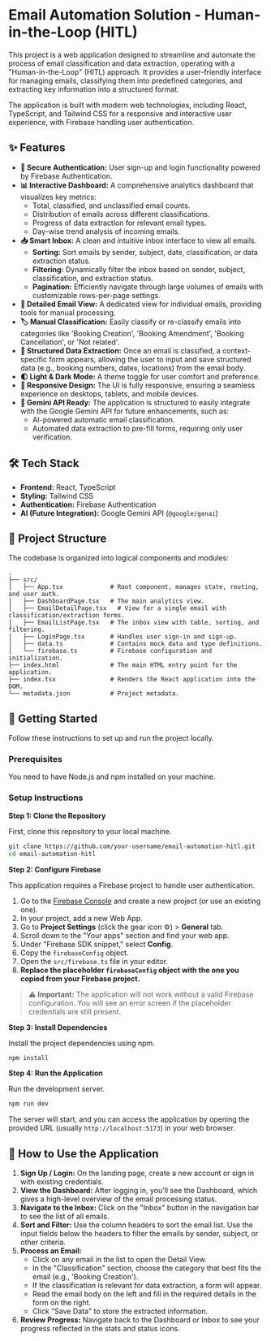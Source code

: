 # Email Automation Solution - Human-in-the-Loop (HITL)

This project is a web application designed to streamline and automate the process of email classification and data extraction, operating with a "Human-in-the-Loop" (HITL) approach. It provides a user-friendly interface for managing emails, classifying them into predefined categories, and extracting key information into a structured format.

The application is built with modern web technologies, including React, TypeScript, and Tailwind CSS for a responsive and interactive user experience, with Firebase handling user authentication.

## ✨ Features

- **🔐 Secure Authentication:** User sign-up and login functionality powered by Firebase Authentication.
- **📊 Interactive Dashboard:** A comprehensive analytics dashboard that visualizes key metrics:
    - Total, classified, and unclassified email counts.
    - Distribution of emails across different classifications.
    - Progress of data extraction for relevant email types.
    - Day-wise trend analysis of incoming emails.
- **📥 Smart Inbox:** A clean and intuitive inbox interface to view all emails.
    - **Sorting:** Sort emails by sender, subject, date, classification, or data extraction status.
    - **Filtering:** Dynamically filter the inbox based on sender, subject, classification, and extraction status.
    - **Pagination:** Efficiently navigate through large volumes of emails with customizable rows-per-page settings.
- **📧 Detailed Email View:** A dedicated view for individual emails, providing tools for manual processing.
- **🏷️ Manual Classification:** Easily classify or re-classify emails into categories like 'Booking Creation', 'Booking Amendment', 'Booking Cancellation', or 'Not related'.
- **📝 Structured Data Extraction:** Once an email is classified, a context-specific form appears, allowing the user to input and save structured data (e.g., booking numbers, dates, locations) from the email body.
- **🌓 Light & Dark Mode:** A theme toggle for user comfort and preference.
- **📱 Responsive Design:** The UI is fully responsive, ensuring a seamless experience on desktops, tablets, and mobile devices.
- **🤖 Gemini API Ready:** The application is structured to easily integrate with the Google Gemini API for future enhancements, such as:
    - AI-powered automatic email classification.
    - Automated data extraction to pre-fill forms, requiring only user verification.

## 🛠️ Tech Stack

- **Frontend:** React, TypeScript
- **Styling:** Tailwind CSS
- **Authentication:** Firebase Authentication
- **AI (Future Integration):** Google Gemini API (`@google/genai`)

## 📂 Project Structure

The codebase is organized into logical components and modules:

```
.
├── src/
│   ├── App.tsx             # Root component, manages state, routing, and user auth.
│   ├── DashboardPage.tsx   # The main analytics view.
│   ├── EmailDetailPage.tsx   # View for a single email with classification/extraction forms.
│   ├── EmailListPage.tsx   # The inbox view with table, sorting, and filtering.
│   ├── LoginPage.tsx       # Handles user sign-in and sign-up.
│   ├── data.ts             # Contains mock data and type definitions.
│   └── firebase.ts         # Firebase configuration and initialization.
├── index.html              # The main HTML entry point for the application.
├── index.tsx               # Renders the React application into the DOM.
└── metadata.json           # Project metadata.
```

## 🚀 Getting Started

Follow these instructions to set up and run the project locally.

### Prerequisites

You need to have Node.js and npm installed on your machine.

### Setup Instructions

**Step 1: Clone the Repository**

First, clone this repository to your local machine.

```bash
git clone https://github.com/your-username/email-automation-hitl.git
cd email-automation-hitl
```

**Step 2: Configure Firebase**

This application requires a Firebase project to handle user authentication.

1.  Go to the [Firebase Console](https://console.firebase.google.com/) and create a new project (or use an existing one).
2.  In your project, add a new Web App.
3.  Go to **Project Settings** (click the gear icon ⚙️) > **General** tab.
4.  Scroll down to the "Your apps" section and find your web app.
5.  Under "Firebase SDK snippet," select **Config**.
6.  Copy the `firebaseConfig` object.
7.  Open the `src/firebase.ts` file in your editor.
8.  **Replace the placeholder `firebaseConfig` object with the one you copied from your Firebase project.**

> **⚠️ Important:** The application will not work without a valid Firebase configuration. You will see an error screen if the placeholder credentials are still present.

**Step 3: Install Dependencies**

Install the project dependencies using npm.

```bash
npm install
```

**Step 4: Run the Application**

Run the development server.

```bash
npm run dev
```

The server will start, and you can access the application by opening the provided URL (usually `http://localhost:5173`) in your web browser.

## 📖 How to Use the Application

1.  **Sign Up / Login:** On the landing page, create a new account or sign in with existing credentials.
2.  **View the Dashboard:** After logging in, you'll see the Dashboard, which gives a high-level overview of the email processing status.
3.  **Navigate to the Inbox:** Click on the "Inbox" button in the navigation bar to see the list of all emails.
4.  **Sort and Filter:** Use the column headers to sort the email list. Use the input fields below the headers to filter the emails by sender, subject, or other criteria.
5.  **Process an Email:**
    - Click on any email in the list to open the Detail View.
    - In the "Classification" section, choose the category that best fits the email (e.g., 'Booking Creation').
    - If the classification is relevant for data extraction, a form will appear.
    - Read the email body on the left and fill in the required details in the form on the right.
    - Click "Save Data" to store the extracted information.
6.  **Review Progress:** Navigate back to the Dashboard or Inbox to see your progress reflected in the stats and status icons.
